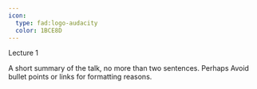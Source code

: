 ```yaml
---
icon: 
  type: fad:logo-audacity
  color: 1BCE8D
---
```


Lecture 1

A short summary of the talk, no more than two sentences. Perhaps Avoid bullet points or links for formatting reasons.

